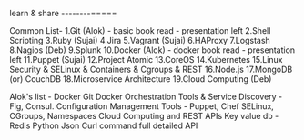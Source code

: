 learn & share
--------=====

Common List-
 1.Git (Alok) - basic book read - presentation left 
 2.Shell Scripting
 3.Ruby (Sujai)
 4.Jira
 5.Vagrant (Sujai)
 6.HAProxy
 7.Logstash
 8.Nagios (Deb)
 9.Splunk
10.Docker (Alok) - docker book read - presentation left 
11.Puppet (Sujai)
12.Project Atomic
13.CoreOS
14.Kubernetes
15.Linux Security & SELinux & Containers & Cgroups & REST 
16.Node.js
17.MongoDB (or) CouchDB
18.Microservice Architecture
19.Cloud Computing (Deb)

Alok's list - 
Docker
Git
Docker Orchestration Tools & Service Discovery - Fig, Consul.
Configuration Management Tools - Puppet, Chef
SELinux, CGroups, Namespaces
Cloud Computing and REST APIs
Key value db - Redis
Python
Json
Curl command full detailed
API

